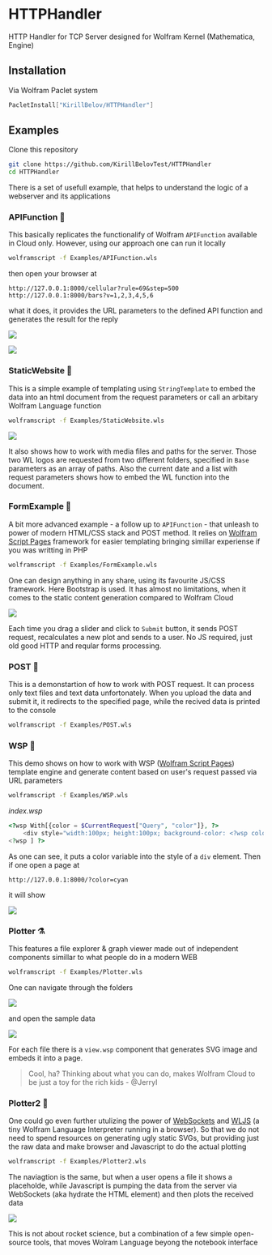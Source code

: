 # HTTPHandler
HTTP Handler for TCP Server designed for Wolfram Kernel (Mathematica, Engine)

## Installation
Via Wolfram Paclet system
```mathematica
PacletInstall["KirillBelov/HTTPHandler"]
```

## Examples
Clone this repository
```bash
git clone https://github.com/KirillBelovTest/HTTPHandler
cd HTTPHandler
```

There is a set of usefull example, that helps to understand the logic of a webserver and its applications

### APIFunction 💎
This basically replicates the functionalify of Wolfram `APIFunction` available in Cloud only. However, using our approach one can run it locally
```bash
wolframscript -f Examples/APIFunction.wls
```
then open your browser at
```
http://127.0.0.1:8000/cellular?rule=69&step=500
http://127.0.0.1:8000/bars?v=1,2,3,4,5,6
```

what it does, it provides the URL parameters to the defined API function and generates the result for the reply

![](imgs/Screenshot%202023-07-26%20at%2011.25.44.png)

![](imgs/Screenshot%202023-07-26%20at%2011.27.42.png)

### StaticWebsite 📯
This is a simple example of templating using `StringTemplate` to embed the data into an html document from the request parameters or call an arbitary Wolfram Language function 

```bash
wolframscript -f Examples/StaticWebsite.wls
```

![](imgs/Screenshot%202023-07-26%20at%2011.18.50.png)

It also shows how to work with media files and paths for the server. Those two WL logos are requested from two different folders, specified in `Base` parameters as an array of paths. Also the current date and a list with request parameters shows how to embed the WL function into the document. 

### FormExample 🪩
A bit more advanced example - a follow up to `APIFunction` - that unleash to power of modern HTML/CSS stack and POST method. It relies on [Wolfram Script Pages](https://github.com/JerryI/wl-wsp) framework for easier templating bringing simillar experiense if you was writting in PHP

```bash
wolframscript -f Examples/FormExample.wls
```

One can design anything in any share, using its favourite JS/CSS framework. Here Bootstrap is used. It has almost no limitations, when it comes to the static content generation compared to Wolfram Cloud

![](imgs/Screenshot%202023-07-26%20at%2011.35.56.png)

Each time you drag a slider and click to `Submit` button, it sends POST request, recalculates a new plot and sends to a user. No JS required, just old good HTTP and reqular forms processing.

### POST 🔧
This is a demonstartion of how to work with POST request. It can process only text files and text data unfortonately. When you upload the data and submit it, it redirects to the specified page, while the recived data is printed to the console

```bash
wolframscript -f Examples/POST.wls
```

### WSP 🔩
This demo shows on how to work with WSP ([Wolfram Script Pages](https://github.com/JerryI/wl-wsp)) template engine and generate content based on user's request passed via URL parameters

```bash
wolframscript -f Examples/WSP.wls
```

*index.wsp*
```php
<?wsp With[{color = $CurrentRequest["Query", "color"]}, ?>
    <div style="width:100px; height:100px; background-color: <?wsp color ?>"></div>
<?wsp ] ?>
```

As one can see, it puts a color variable into the style of a `div` element. Then if one open a page at 

```
http://127.0.0.1:8000/?color=cyan
```

it will show

![](imgs/Screenshot%202023-07-26%20at%2011.42.59.png)

### Plotter ⚗️
This features a file explorer & graph viewer made out of independent components simillar to what people do in a modern WEB

```bash
wolframscript -f Examples/Plotter.wls
```

One can navigate through the folders

![](imgs/Screenshot%202023-07-26%20at%2011.46.27.png)

and open the sample data

![](imgs/Screenshot%202023-07-26%20at%2011.46.58.png)

For each file there is a `view.wsp` component that generates SVG image and embeds it into a page.

> Cool, ha? Thinking about what you can do, makes Wolfram Cloud to be just a toy for the rich kids - @JerryI

### Plotter2 🔭
One could go even further utulizing the power of [WebSockets](https://github.com/KirillBelovTest/WebSocketHandler) and [WLJS](https://github.com/JerryI/wljs-interpreter) (a tiny Wolfram Language Interpreter running in a browser). So that we do not need to spend resources on generating ugly static SVGs, but providing just the raw data and make browser and Javascript to do the actual plotting

```bash
wolframscript -f Examples/Plotter2.wls
```

The naviagtion is the same, but when a user opens a file it shows a placeholde, while Javascript is pumping the data from the server via WebSockets (aka hydrate the HTML element) and then plots the received data

![](imgs/ezgif.com-video-to-gif-27.gif)

This is not about rocket science, but a combination of a few simple open-source tools, that moves Wolram Language beyong the notebook interface
